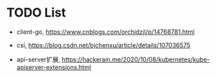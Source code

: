 # TODO List



- client-go, https://www.cnblogs.com/orchidzjl/p/14768781.html
- csi, https://blog.csdn.net/bjchenxu/article/details/107036575

- api-server扩展, https://hackerain.me/2020/10/08/kubernetes/kube-apiserver-extensions.html
